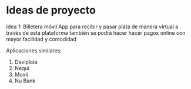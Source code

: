# Ideas de proyecto

Idea 1: Billetera móvil 
App para recibir y pasar plata de manera virtual a través de esta plataforma también se podrá hacer hacer pagos online con mayor facilidad y comodidad 

Aplicaciones similares:

1. Daviplata
2. Nequi
3. Movii
4. Nu Bank


